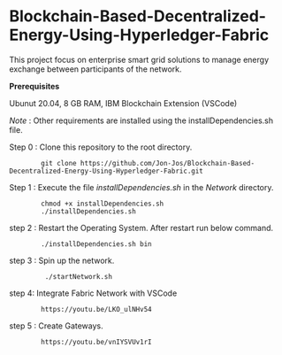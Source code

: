 # Blockchain-Based-Decentralized-Energy-Using-Hyperledger-Fabric
This project focus on enterprise smart grid solutions to manage energy exchange between participants of the network.

**Prerequisites**

Ubunut 20.04, 8 GB RAM, IBM Blockchain Extension (VSCode)

*Note* : Other requirements are installed using the installDependencies.sh file. 



Step 0  : Clone this repository to the root directory.
      
            git clone https://github.com/Jon-Jos/Blockchain-Based-Decentralized-Energy-Using-Hyperledger-Fabric.git

Step 1  : Execute the file *installDependencies.sh* in the *Network* directory.

            chmod +x installDependencies.sh 
            ./installDependencies.sh
            
step 2  : Restart the Operating System. After restart run below command.

            ./installDependencies.sh bin  
 
 step 3 : Spin up the network.
 
             ./startNetwork.sh
             
 step 4: Integrate Fabric Network with VSCode 
      
            https://youtu.be/LKO_ulNHv54
            
step 5 : Create Gateways.

            https://youtu.be/vnIYSVUv1rI
        
